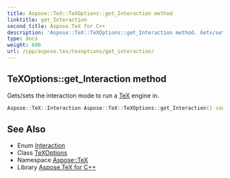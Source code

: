 ```yaml
---
title: Aspose::TeX::TeXOptions::get_Interaction method
linktitle: get_Interaction
second_title: Aspose.TeX for C++
description: 'Aspose::TeX::TeXOptions::get_Interaction method. Gets/sets the interaction mode to run a TeX engine in in C++.'
type: docs
weight: 600
url: /cpp/aspose.tex/texoptions/get_interaction/
---
```

## TeXOptions::get_Interaction method


Gets/sets the interaction mode to run a [TeX](../../) engine in.

```cpp
Aspose::TeX::Interaction Aspose::TeX::TeXOptions::get_Interaction() const
```

## See Also

* Enum [Interaction](../../interaction/)
* Class [TeXOptions](../)
* Namespace [Aspose::TeX](../../)
* Library [Aspose.TeX for C++](../../../)
